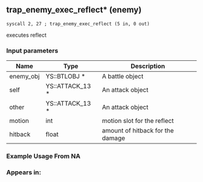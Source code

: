 ## trap_enemy_exec_reflect* (enemy)

`syscall 2, 27 ; trap_enemy_exec_reflect (5 in, 0 out)`

executes reflect

### Input parameters
| Name | Type | Description
|------|------|------------
| enemy_obj   | YS::BTLOBJ *   | A battle object
| self   | YS::ATTACK_13 *   | An attack object
| other   | YS::ATTACK_13 *   | An attack object
| motion   | int   | motion slot for the reflect
| hitback   | float   | amount of hitback for the damage


### Example Usage From NA



### Appears in:



